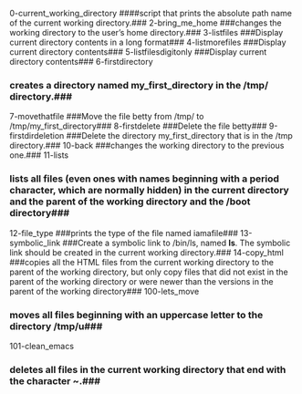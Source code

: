 0-current_working_directory
####script that prints the absolute path name of the current working directory.###
2-bring_me_home
###changes the working directory to the user’s home directory.###
3-listfiles
###Display current directory contents in a long format###
4-listmorefiles
###Display current directory contents###
5-listfilesdigitonly
###Display current directory contents###
6-firstdirectory
### creates a directory named my_first_directory in the /tmp/ directory.###
7-movethatfile
###Move the file betty from /tmp/ to /tmp/my_first_directory###
8-firstdelete
###Delete the file betty###
9-firstdirdeletion
###Delete the directory my_first_directory that is in the /tmp directory.###
10-back
###changes the working directory to the previous one.###
11-lists
### lists all files (even ones with names beginning with a period character, which are normally hidden) in the current directory and the parent of the working directory and the /boot directory###
12-file_type
###prints the type of the file named iamafile###
13-symbolic_link
###Create a symbolic link to /bin/ls, named __ls__. The symbolic link should be created in the current working directory.###
14-copy_html
###copies all the HTML files from the current working directory to the parent of the working directory, but only copy files that did not exist in the parent of the working directory or were newer than the versions in the parent of the working directory###
100-lets_move
### moves all files beginning with an uppercase letter to the directory /tmp/u###
101-clean_emacs
### deletes all files in the current working directory that end with the character ~.###
